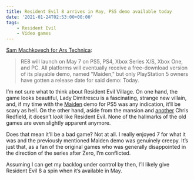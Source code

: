 ```yaml
---
title: Resident Evil 8 arrives in May, PS5 demo available today
date: '2021-01-24T02:53:00+00:00'
tags:
    - Resident Evil
    - Video games
---
```


[Sam Machkovech for Ars Technica](https://arstechnica.com/gaming/2021/01/resident-evil-viii-gets-may-release-date-massive-preview-playable-demo/):

> RE8 will launch on May 7 on PS5, PS4, Xbox Series X/S, Xbox One, and PC. All platforms will eventually receive a free-download version of its playable demo, named "Maiden," but only PlayStation 5 owners have gotten a release date for said demo: Today.

I’m not sure what to think about Resident Evil Village. On one hand, the game looks beautiful, Lady Dimitrescu is a fascinating, strange new villain, and, if my time with the [Maiden](https://store.playstation.com/en-us/product/UP0102-PPSA01858_00-DEMOVILLAGE00001) demo for PS5 was any indication, it’ll be scary as hell. On the other hand, aside from the mansion and [another](https://twitter.com/xhunterGamma/status/1271191436550189056?s=20) Chris Redfield, it doesn’t *look* like Resident Evil. None of the hallmarks of the old games are even slightly apparent anymore.

Does that mean it’ll be a bad game? Not at all. I really enjoyed 7 for what it was and the previously mentioned Maiden demo was genuinely creepy. It’s just that, as a fan of the original games who was generally disappointed in the direction of the series after Zero, I’m conflicted.

Assuming I can get my backlog under control by then, I’ll likely give Resident Evil 8 a spin when it’s available in May.